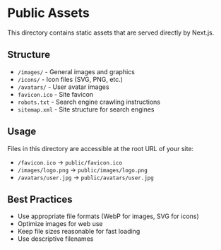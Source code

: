 # Public Assets

This directory contains static assets that are served directly by Next.js.

## Structure

- `/images/` - General images and graphics
- `/icons/` - Icon files (SVG, PNG, etc.)
- `/avatars/` - User avatar images
- `favicon.ico` - Site favicon
- `robots.txt` - Search engine crawling instructions
- `sitemap.xml` - Site structure for search engines

## Usage

Files in this directory are accessible at the root URL of your site:
- `/favicon.ico` → `public/favicon.ico`
- `/images/logo.png` → `public/images/logo.png`
- `/avatars/user.jpg` → `public/avatars/user.jpg`

## Best Practices

- Use appropriate file formats (WebP for images, SVG for icons)
- Optimize images for web use
- Keep file sizes reasonable for fast loading
- Use descriptive filenames
